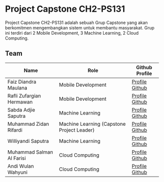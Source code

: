 # Project Capstone CH2-PS131

Project Capstone CH2-PS131 adalah sebuah Grup Capstone yang akan berkomitmen mengembangkan sistem untuk membantu masyarakat. Grup ini terdiri dari 2 Mobile Development, 3 Machine Learning, 2 Cloud Computing.

## Team

| Name | Role | Github Profile |
|--------------|-----------|--------------|
| Faiz Diandra Maulana | Mobile Development | [Profile Github](https://github.com/BosToken) |
| Rafli Zufargian Hermawan | Mobile Development | [Profile Github](https://github.com/Furfarfur) |
| Sabda Adjie Saputra | Machine Learning | [Profile Github]() |
| Muhammad Zidan Rifardi | Machine Learning (Capstone Project Leader) | [Profile Github](https://github.com/TheMelonnn) |
| Williyandi Saputra | Machine Learning | [Profile Github]() |
| Muhammad Salman Al Farisi | Cloud Computing | [Profile Github](https://github.com/alfarise) |
|  Andi Wulan Wahyuni | Cloud Computing | [Profile Github](https://github.com/AndiWulanWahyuni) |

